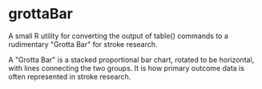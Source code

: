 # grottaBar

A small R utility for converting the output of table() commands to a rudimentary "Grotta Bar" for stroke research.

A "Grotta Bar" is a stacked proportional bar chart, rotated to be horizontal, with lines connecting the two groups.
It is how primary outcome data is often represented in stroke research.
